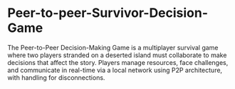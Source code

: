 # Peer-to-peer-Survivor-Decision-Game
The Peer-to-Peer Decision-Making Game is a multiplayer survival game where two players stranded on a deserted island must collaborate to make decisions that affect the story. Players manage resources, face challenges, and communicate in real-time via a local network using P2P architecture, with handling for disconnections.
